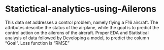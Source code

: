# Statictical-analytics-using-Ailerons
This data set addresses a control problem, namely flying a F16 aircraft. The attributes describe the  status of the airplane, while the goal is to predict the control action on the ailerons of the aircraft. Proper EDA and Statistical analysis of data followed by Developing a model, to predict the  column “Goal”. Loss function is “RMSE”
